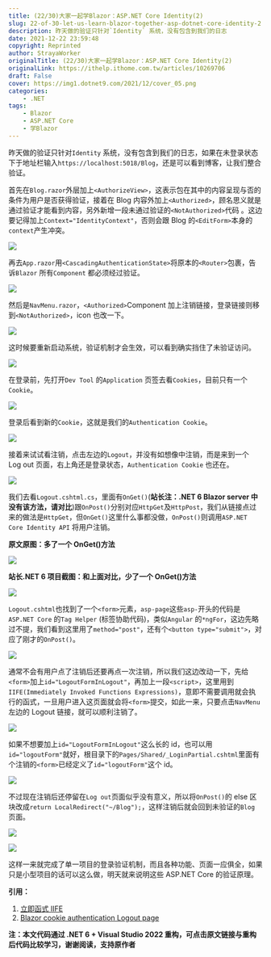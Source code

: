 ```yaml
---
title: (22/30)大家一起学Blazor：ASP.NET Core Identity(2)
slug: 22-of-30-let-us-learn-blazor-together-asp-dotnet-core-identity-2
description: 昨天做的验证只针对`Identity` 系统，没有包含到我们的日志
date: 2021-12-22 23:59:48
copyright: Reprinted
author: StrayaWorker
originalTitle: (22/30)大家一起学Blazor：ASP.NET Core Identity(2)
originalLink: https://ithelp.ithome.com.tw/articles/10269706
draft: False
cover: https://img1.dotnet9.com/2021/12/cover_05.png
categories: 
    - .NET
tags: 
    - Blazor
    - ASP.NET Core
    - 学Blazor
---
```


昨天做的验证只针对`Identity` 系统，没有包含到我们的日志，如果在未登录状态下于地址栏输入`https://localhost:5018/Blog`，还是可以看到博客，让我们整合验证。

首先在`Blog.razor`外层加上`<AuthorizeView>`，这表示包在其中的内容呈现与否的条件为用户是否获得验证，接着在 Blog 内容外加上`<Authorized>`，顾名思义就是通过验证才能看到内容，另外新增一段未通过验证的`<NotAuthorized>`代码 。这边要记得加上`Context="IdentityContext"`，否则会跟 Blog 的`<EditForm>`本身的`context`产生冲突。

![](https://img1.dotnet9.com/2021/12/3301.png)

再去`App.razor`用`<CascadingAuthenticationState>`将原本的`<Router>`包裹，告诉`Blazor` 所有`Component` 都必须经过验证。

![](https://img1.dotnet9.com/2021/12/3302.png)

然后是`NavMenu.razor`，`<Authorized>`Component 加上注销链接，登录链接则移到`<NotAuthorized>`，icon 也改一下。

![](https://img1.dotnet9.com/2021/12/3303.png)

这时候要重新启动系统，验证机制才会生效，可以看到确实挡住了未验证访问。

![](https://img1.dotnet9.com/2021/12/3304.png)

在登录前，先打开`Dev Tool` 的`Application` 页签去看`Cookies`，目前只有一个`Cookie`。

![](https://img1.dotnet9.com/2021/12/3305.png)

登录后看到新的`Cookie`，这就是我们的`Authentication Cookie`。

![](https://img1.dotnet9.com/2021/12/3306.png)

接着来试试看注销，点击左边的`Logout`，并没有如想像中注销，而是来到一个 Log out 页面，右上角还是登录状态，`Authentication Cookie` 也还在。

![](https://img1.dotnet9.com/2021/12/3307.gif)

我们去看`Logout.cshtml.cs`，里面有`OnGet()`(**站长注：.NET 6 Blazor server 中没有该方法，请对比**)跟`OnPost()`分别对应`HttpGet`及`HttpPost`，我们从链接点过来的做法是`HttpGet`，但`OnGet()`这里什么事都没做，`OnPost()`则调用`ASP.NET Core Identity API` 将用户注销。

**原文原图：多了一个 OnGet()方法**

![](https://img1.dotnet9.com/2021/12/3308.png)

**站长.NET 6 项目截图：和上面对比，少了一个 OnGet()方法**

![](https://img1.dotnet9.com/2021/12/3309.png)

`Logout.cshtml`也找到了一个`<form>`元素，`asp-page`这些`asp-`开头的代码是`ASP.NET Core` 的`Tag Helper` (标签协助代码)，类似`Angular` 的`*ngFor`，这边先略过不提，我们看到这里用了`method="post"`，还有个`<button type="submit">`，对应了刚才的`OnPost()`。

![](https://img1.dotnet9.com/2021/12/3310.png)

通常不会有用户点了注销后还要再点一次注销，所以我们这边改动一下，先给`<form>`加上`id="LogoutFormInLogout"`，再加上一段`<script>`，这里用到`IIFE(Immediately Invoked Functions Expressions)`，意即不需要调用就会执行的函式，一旦用户进入这页面就会将`<form>`提交，如此一来，只要点击`NavMenu`左边的 Logout 链接，就可以顺利注销了。

![](https://img1.dotnet9.com/2021/12/3311.png)

如果不想要加上`id="LogoutFormInLogout"`这么长的 id，也可以用`id="logoutForm"`就好，根目录下的`Pages/Shared/_LoginPartial.cshtml`里面有个注销的`<form>`已经定义了`id="logoutForm"`这个 id。

![](https://img1.dotnet9.com/2021/12/3312.png)

不过现在注销后还停留在`Log out`页面似乎没有意义，所以将`OnPost()`的 else 区块改成`return LocalRedirect("~/Blog");`，这样注销后就会回到未验证的`Blog` 页面。

![](https://img1.dotnet9.com/2021/12/3313.png)

![](https://img1.dotnet9.com/2021/12/3314.gif)

这样一来就完成了单一项目的登录验证机制，而且各种功能、页面一应俱全，如果只是小型项目的话可以这么做，明天就来说明这些 ASP.NET Core 的验证原理。

**引用：**

1. [立即函式 IIFE](https://medium.com/vicky-notes/%E7%AB%8B%E5%8D%B3%E5%87%BD%E5%BC%8F-iife-27fe4007e446)
2. [Blazor cookie authentication Logout page](https://www.youtube.com/watch?v=pVaY7Th68U0&list=PL6n9fhu94yhVowClAs8-6nYnfsOTma14P&index=54)

**注：本文代码通过 .NET 6 + Visual Studio 2022 重构，可点击原文链接与重构后代码比较学习，谢谢阅读，支持原作者**
